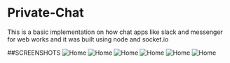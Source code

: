 # Private-Chat
This is a basic implementation on how chat apps like slack and messenger for web works and it was built using node and socket.io

##SCREENSHOTS
![Home](https://github.com/TheDhejavu/Private-Chat/blob/master/screenshots/Screenshot_2019-03-30%20Applet-(1).png)
![Home](https://github.com/TheDhejavu/Private-Chat/blob/master/screenshots/Screenshot_2019-03-30%20Applet-(2).png)
![Home](https://github.com/TheDhejavu/Private-Chat/blob/master/screenshots/Screenshot_2019-03-30%20Applet-(3).png)
![Home](https://github.com/TheDhejavu/Private-Chat/blob/master/screenshots/Screenshot_2019-03-30%20Applet-(4).png)
![Home](https://github.com/TheDhejavu/Private-Chat/blob/master/screenshots/Screenshot_2019-03-30%20Applet-(6).png)
![Home](https://github.com/TheDhejavu/Private-Chat/blob/master/screenshots/Screenshot_2019-03-30%20Applet-.png)

